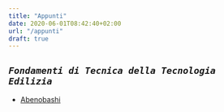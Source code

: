 ```yaml
---
title: "Appunti"
date: 2020-06-01T08:42:40+02:00
url: "/appunti"
draft: true
---
```

*`Fondamenti di Tecnica della Tecnologia Edilizia`*
---
* [Abenobashi](document.pdf)
